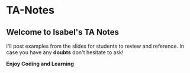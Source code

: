 # TA-Notes

## Welcome to Isabel's TA Notes

I'll post examples from the slides for students to review and reference.
In case you have any **doubts** don't hesitate to ask!

**Enjoy Coding and Learning**
